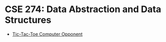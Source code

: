 [Project-6]: Project%2006%20-%20TicTacToe%20with%20Dictionary

# CSE 274: Data Abstraction and Data Structures

- [Tic-Tac-Toe Computer Opponent][Project-6]
